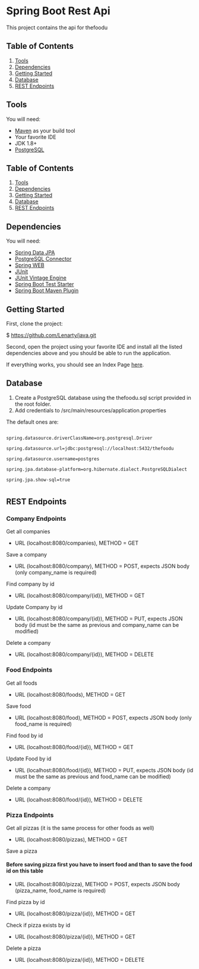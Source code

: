 #
# Spring Boot Rest Api

This project contains the api for thefoodu

## Table of Contents

1. [Tools](#tools)
1. [Dependencies](#dependencies)
1. [Getting Started](#getting-started)
1. [Database](#database)
1. [REST Endpoints](#rest-endpoints)

## Tools
You will need:

* [Maven](https://maven.apache.org/) as your build tool
* Your favorite IDE
* JDK 1.8+
* [PostgreSQL](https://www.postgresql.org/)

## Table of Contents

1. [Tools](#tools)
1. [Dependencies](#dependencies)
1. [Getting Started](#getting-started)
1. [Database](#database)
1. [REST Endpoints](#rest-endpoints)

## Dependencies

You will need:

- [Spring Data JPA](https://mvnrepository.com/artifact/org.springframework.boot/spring-boot-starter-data-jpa)
- [PostgreSQL Connector](https://mvnrepository.com/artifact/mysql/mysql-connector-java)
- [Spring WEB](https://mvnrepository.com/artifact/org.springframework/spring-web)
- [JUnit](https://mvnrepository.com/artifact/junit/junit)
- [JUnit Vintage Engine](https://mvnrepository.com/artifact/org.junit.vintage/junit-vintage-engine)
- [Spring Boot Test Starter](https://mvnrepository.com/artifact/org.springframework.boot/spring-boot-starter-test)
- [Spring Boot Maven Plugin](https://mvnrepository.com/artifact/org.springframework.boot/spring-boot-maven-plugin)

## Getting Started

First, clone the project:

$ https://github.com/Lenarty/java.git

Second, open the project using your favorite IDE and install all the listed dependencies above and you should be able to run the application.

If everything works, you should see an Index Page [here](http://127.0.0.1:8080/).

## Database

1. Create a PostgreSQL database using the thefoodu.sql script provided in the root folder.
2. Add credentials to /src/main/resources/application.properties

The default ones are:

```

spring.datasource.driverClassName=org.postgresql.Driver

spring.datasource.url=jdbc:postgresql://localhost:5432/thefoodu

spring.datasource.username=postgres

spring.jpa.database-platform=org.hibernate.dialect.PostgreSQLDialect

spring.jpa.show-sql=true

```

#

## REST Endpoints

### Company Endpoints

Get all companies

- URL (localhost:8080/companies), METHOD = GET

Save a company

- URL (localhost:8080/company), METHOD = POST, expects JSON body (only company_name is required)

Find company by id

- URL (localhost:8080/company/{id}), METHOD = GET

Update Company by id

- URL (localhost:8080/company/{id}), METHOD = PUT, expects JSON body (id must be the same as previous and company_name can be modified)

Delete a company

- URL (localhost:8080/company/{id}), METHOD = DELETE

### Food Endpoints

Get all foods

- URL (localhost:8080/foods), METHOD = GET

Save food

- URL (localhost:8080/food), METHOD = POST, expects JSON body (only food_name is required)

Find food by id

- URL (localhost:8080/food/{id}), METHOD = GET

Update Food by id

- URL (localhost:8080/food/{id}), METHOD = PUT, expects JSON body (id must be the same as previous and food_name can be modified)

Delete a company

- URL (localhost:8080/food/{id}), METHOD = DELETE

### Pizza Endpoints

Get all pizzas (it is the same process for other foods as well)

- URL (localhost:8080/pizzas), METHOD = GET

Save a pizza
#### Before saving pizza first you have to insert food and than to save the food id on this table
- URL (localhost:8080/pizza), METHOD = POST, expects JSON body (pizza_name, food_name is required)

Find pizza by id

- URL (localhost:8080/pizza/{id}), METHOD = GET

Check if pizza exists by id

- URL (localhost:8080/pizza/{id}), METHOD = GET

Delete a pizza

- URL (localhost:8080/pizza/{id}), METHOD = DELETE

